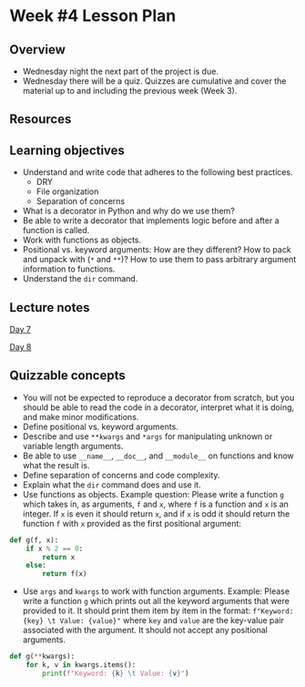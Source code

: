 # Week #4 Lesson Plan

## Overview
- Wednesday night the next part of the project is due.
- Wednesday there will be a quiz. Quizzes are cumulative and cover the material up to and including the previous week (Week 3).

## Resources

## Learning objectives
- Understand and write code that adheres to the following best practices.
  - DRY
  - File organization
  - Separation of concerns
- What is a decorator in Python and why do we use them?
- Be able to write a decorator that implements logic before and after a function is called.
- Work with functions as objects.
- Positional vs. keyword arguments: How are they different? How to pack and unpack with (`*` and `**`)? How to use them to pass arbitrary argument information to functions.
- Understand the `dir` command.
 
## Lecture notes

[Day 7](../class_notes/07_decorators.md)

[Day 8](../class_notes/08_flask_soc.md)

## Quizzable concepts

- You will not be expected to reproduce a decorator from scratch, but you should be able to read the code in a decorator, interpret what it is doing, and make minor modifications.
- Define positional vs. keyword arguments.
- Describe and use `**kwargs` and `*args` for manipulating unknown or variable length arguments.
- Be able to use `__name__`, `__doc__`, and `__module__` on functions and know what the result is.
- Define separation of concerns and code complexity.
- Explain what the `dir` command does and use it.
- Use functions as objects. Example question: Please write a function `g` which takes in, as arguments, `f` and `x`, where `f` is a function and `x` is an integer. If `x` is even it should return `x`, and if `x` is odd it should return the function `f` with `x` provided as the first positional argument:

```python
def g(f, x):
    if x % 2 == 0:
        return x
    else:
        return f(x)
```

- Use `args` and `kwargs` to work with function arguments. Example: Please write a function `g` which prints out all the keyword arguments that were provided to it. It should print them item by item in the format: `f"Keyword: {key} \t Value: {value}"` where `key` and `value` are the key-value pair associated with the argument. It should not accept any positional arguments.

```python
def g(**kwargs):
    for k, v in kwargs.items():
        print(f"Keyword: {k} \t Value: {v}")
```